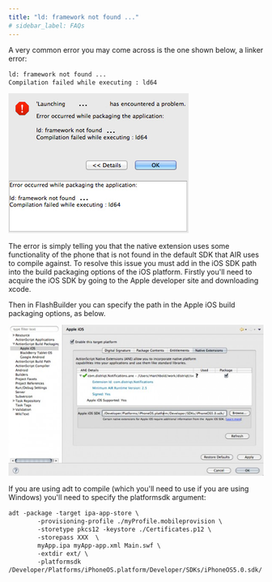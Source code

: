 ```yaml
---
title: "ld: framework not found ..."
# sidebar_label: FAQs
---
```



A very common error you may come across is the one shown below, a linker error:

```
ld: framework not found ... 
Compilation failed while executing : ld64
```

![](images/ld64-error.jpg)

The error is simply telling you that the native extension uses some functionality of the phone that is not found in the default SDK that AIR uses to compile against. To resolve this issue you must add in the iOS SDK path into the build packaging options of the iOS platform. Firstly you'll need to acquire the iOS SDK by going to the Apple developer site and downloading xcode.

Then in FlashBuilder you can specify the path in the Apple iOS build packaging options, as below.

![](images/fb-packing-sdk-600x355.jpg)


If you are using adt to compile (which you'll need to use if you are using Windows) you'll need to specify the platformsdk argument:

```
adt -package -target ipa-app-store \ 
		-provisioning-profile ./myProfile.mobileprovision \ 
		-storetype pkcs12 -keystore ./Certificates.p12 \
		-storepass XXX  \
		myApp.ipa myApp-app.xml Main.swf \
		-extdir ext/ \
		-platformsdk /Developer/Platforms/iPhoneOS.platform/Developer/SDKs/iPhoneOS5.0.sdk/
```